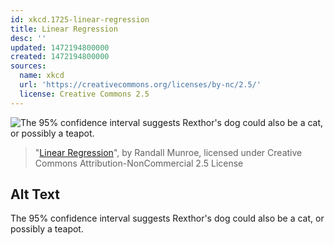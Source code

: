 ```yaml
---
id: xkcd.1725-linear-regression
title: Linear Regression
desc: ''
updated: 1472194800000
created: 1472194800000
sources:
  name: xkcd
  url: 'https://creativecommons.org/licenses/by-nc/2.5/'
  license: Creative Commons 2.5
---
```

![The 95% confidence interval suggests Rexthor's dog could also be a cat, or possibly a teapot.](https://imgs.xkcd.com/comics/linear_regression.png)
> "[Linear Regression](https://xkcd.com/1725/)", by Randall Munroe, licensed under Creative Commons Attribution-NonCommercial 2.5 License

## Alt Text
The 95% confidence interval suggests Rexthor's dog could also be a cat, or possibly a teapot.
